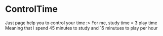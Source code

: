 # ControlTime
Just page help you to control your time :>
For me, study time = 3 play time
Meaning that I spend 45 minutes to study and 15 minutues to play per hour
